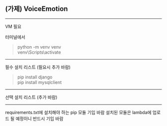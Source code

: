 ## (가제) VoiceEmotion

<hr>

VM 필요

터미널에서

> python -m venv venv<br>
> venv\Scripts\activate<br>

<hr>

필수 설치 리스트 (필요시 추가 바람)

> pip install django<br>
> pip install mysqlclient<br>

<hr>

선택 설치 리스트 (추가 바람)

<hr>

requirements.txt에 설치해야 하는 pip 모듈 기입 바람
설치된 모듈은 lambda에 업로드 될 예정이니 반드시 기입 바람
